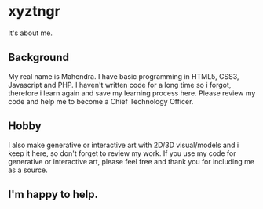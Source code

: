 # xyztngr
It's about me.

## Background
My real name is Mahendra. I have basic programming in HTML5, CSS3, Javascript and PHP.
I haven't written code for a long time so i forgot, therefore i learn again and save my learning process here.
Please review my code and help me to become a Chief Technology Officer.

## Hobby
I also make generative or interactive art with 2D/3D visual/models and i keep it here, so don't forget to review my work.
If you use my code for generative or interactive art, please feel free and thank you for including me as a source.


## I'm happy to help.
